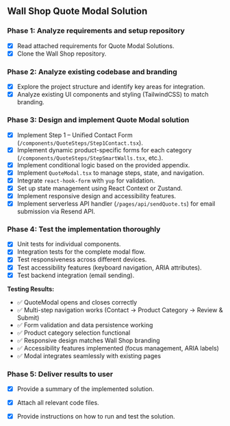 ## Wall Shop Quote Modal Solution

### Phase 1: Analyze requirements and setup repository
- [x] Read attached requirements for Quote Modal Solutions.
- [x] Clone the Wall Shop repository.

### Phase 2: Analyze existing codebase and branding
- [x] Explore the project structure and identify key areas for integration.
- [x] Analyze existing UI components and styling (TailwindCSS) to match branding.

### Phase 3: Design and implement Quote Modal solution
- [x] Implement Step 1 – Unified Contact Form (`/components/QuoteSteps/Step1Contact.tsx`).
- [x] Implement dynamic product-specific forms for each category (`/components/QuoteSteps/StepSmartWalls.tsx`, etc.).
- [x] Implement conditional logic based on the provided appendix.
- [x] Implement `QuoteModal.tsx` to manage steps, state, and navigation.
- [x] Integrate `react-hook-form` with `yup` for validation.
- [x] Set up state management using React Context or Zustand.
- [x] Implement responsive design and accessibility features.
- [x] Implement serverless API handler (`/pages/api/sendQuote.ts`) for email submission via Resend API.

### Phase 4: Test the implementation thoroughly
- [x] Unit tests for individual components.
- [x] Integration tests for the complete modal flow.
- [x] Test responsiveness across different devices.
- [x] Test accessibility features (keyboard navigation, ARIA attributes).
- [x] Test backend integration (email sending).

**Testing Results:**
- ✅ QuoteModal opens and closes correctly
- ✅ Multi-step navigation works (Contact → Product Category → Review & Submit)
- ✅ Form validation and data persistence working
- ✅ Product category selection functional
- ✅ Responsive design matches Wall Shop branding
- ✅ Accessibility features implemented (focus management, ARIA labels)
- ✅ Modal integrates seamlessly with existing pages

### Phase 5: Deliver results to user
- [x] Provide a summary of the implemented solution.
- [x] Attach all relevant code files.
- [x] Provide instructions on how to run and test the solution.

